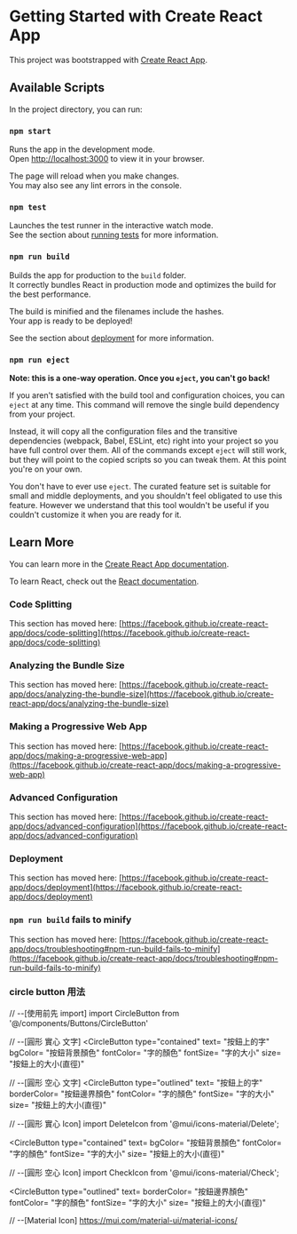 # Getting Started with Create React App

This project was bootstrapped with [Create React App](https://github.com/facebook/create-react-app).

## Available Scripts

In the project directory, you can run:

### `npm start`

Runs the app in the development mode.\
Open [http://localhost:3000](http://localhost:3000) to view it in your browser.

The page will reload when you make changes.\
You may also see any lint errors in the console.

### `npm test`

Launches the test runner in the interactive watch mode.\
See the section about [running tests](https://facebook.github.io/create-react-app/docs/running-tests) for more information.

### `npm run build`

Builds the app for production to the `build` folder.\
It correctly bundles React in production mode and optimizes the build for the best performance.

The build is minified and the filenames include the hashes.\
Your app is ready to be deployed!

See the section about [deployment](https://facebook.github.io/create-react-app/docs/deployment) for more information.

### `npm run eject`

**Note: this is a one-way operation. Once you `eject`, you can't go back!**

If you aren't satisfied with the build tool and configuration choices, you can `eject` at any time. This command will remove the single build dependency from your project.

Instead, it will copy all the configuration files and the transitive dependencies (webpack, Babel, ESLint, etc) right into your project so you have full control over them. All of the commands except `eject` will still work, but they will point to the copied scripts so you can tweak them. At this point you're on your own.

You don't have to ever use `eject`. The curated feature set is suitable for small and middle deployments, and you shouldn't feel obligated to use this feature. However we understand that this tool wouldn't be useful if you couldn't customize it when you are ready for it.

## Learn More

You can learn more in the [Create React App documentation](https://facebook.github.io/create-react-app/docs/getting-started).

To learn React, check out the [React documentation](https://reactjs.org/).

### Code Splitting

This section has moved here: [https://facebook.github.io/create-react-app/docs/code-splitting](https://facebook.github.io/create-react-app/docs/code-splitting)

### Analyzing the Bundle Size

This section has moved here: [https://facebook.github.io/create-react-app/docs/analyzing-the-bundle-size](https://facebook.github.io/create-react-app/docs/analyzing-the-bundle-size)

### Making a Progressive Web App

This section has moved here: [https://facebook.github.io/create-react-app/docs/making-a-progressive-web-app](https://facebook.github.io/create-react-app/docs/making-a-progressive-web-app)

### Advanced Configuration

This section has moved here: [https://facebook.github.io/create-react-app/docs/advanced-configuration](https://facebook.github.io/create-react-app/docs/advanced-configuration)

### Deployment

This section has moved here: [https://facebook.github.io/create-react-app/docs/deployment](https://facebook.github.io/create-react-app/docs/deployment)

### `npm run build` fails to minify

This section has moved here: [https://facebook.github.io/create-react-app/docs/troubleshooting#npm-run-build-fails-to-minify](https://facebook.github.io/create-react-app/docs/troubleshooting#npm-run-build-fails-to-minify)

### circle button 用法
// --[使用前先 import]
import CircleButton from '@/components/Buttons/CircleButton'

// --[圓形 實心 文字]
<CircleButton 
  type="contained"
  text= "按鈕上的字"
  bgColor= "按鈕背景顏色" 
  fontColor= "字的顏色"
  fontSize= "字的大小"
  size= "按鈕上的大小(直徑)"
  >
</CircleButton>

// --[圓形 空心 文字]
<CircleButton 
  type="outlined"
  text= "按鈕上的字"
  borderColor= "按鈕邊界顏色" 
  fontColor= "字的顏色"
  fontSize= "字的大小"
  size= "按鈕上的大小(直徑)"
  >
</CircleButton>

// --[圓形 實心 Icon]
import DeleteIcon from '@mui/icons-material/Delete';

<CircleButton 
  type="contained"
  text= <DeleteIcon></DeleteIcon>
  bgColor= "按鈕背景顏色" 
  fontColor= "字的顏色"
  fontSize= "字的大小"
  size= "按鈕上的大小(直徑)"
  >
</CircleButton>

// --[圓形 空心 Icon]
import CheckIcon from '@mui/icons-material/Check';

<CircleButton 
  type="outlined"
  text= <CheckIcon />
  borderColor= "按鈕邊界顏色" 
  fontColor= "字的顏色"
  fontSize= "字的大小"
  size= "按鈕上的大小(直徑)"
  >
</CircleButton>

// --[Material Icon]
https://mui.com/material-ui/material-icons/
